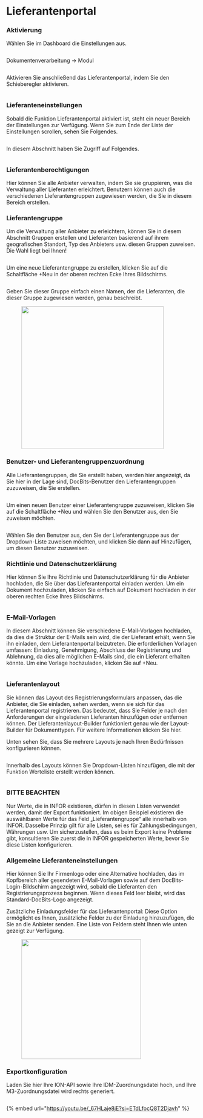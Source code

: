# Lieferantenportal

### Aktivierung <a href="#activation" id="activation"></a>

Wählen Sie im Dashboard die Einstellungen aus.

<figure><img src="../../.gitbook/assets/supplier-portal1.avif" alt=""><figcaption></figcaption></figure>

Dokumentenverarbeitung → Modul

<figure><img src="../../.gitbook/assets/supplier-portal2.webp" alt=""><figcaption></figcaption></figure>

Aktivieren Sie anschließend das Lieferantenportal, indem Sie den Schieberegler aktivieren.

<figure><img src="../../.gitbook/assets/supplier-portal3.png" alt=""><figcaption></figcaption></figure>

### Lieferanteneinstellungen <a href="#supplier-settings" id="supplier-settings"></a>

Sobald die Funktion Lieferantenportal aktiviert ist, steht ein neuer Bereich der Einstellungen zur Verfügung. Wenn Sie zum Ende der Liste der Einstellungen scrollen, sehen Sie Folgendes.

<figure><img src="../../.gitbook/assets/supplier-portal4.webp" alt=""><figcaption></figcaption></figure>

In diesem Abschnitt haben Sie Zugriff auf Folgendes.

<figure><img src="../../.gitbook/assets/supplier-portal5.avif" alt=""><figcaption></figcaption></figure>

### **Lieferantenberechtigungen**

Hier können Sie alle Anbieter verwalten, indem Sie sie gruppieren, was die Verwaltung aller Lieferanten erleichtert. Benutzern können auch die verschiedenen Lieferantengruppen zugewiesen werden, die Sie in diesem Bereich erstellen.

### **Lieferantengruppe**

Um die Verwaltung aller Anbieter zu erleichtern, können Sie in diesem Abschnitt Gruppen erstellen und Lieferanten basierend auf ihrem geografischen Standort, Typ des Anbieters usw. diesen Gruppen zuweisen. Die Wahl liegt bei Ihnen!

<figure><img src="../../.gitbook/assets/supplier-portal6.avif" alt=""><figcaption></figcaption></figure>

Um eine neue Lieferantengruppe zu erstellen, klicken Sie auf die Schaltfläche +Neu in der oberen rechten Ecke Ihres Bildschirms.

<figure><img src="../../.gitbook/assets/supplier-portal7.avif" alt=""><figcaption></figcaption></figure>

Geben Sie dieser Gruppe einfach einen Namen, der die Lieferanten, die dieser Gruppe zugewiesen werden, genau beschreibt.

<figure><img src="../../.gitbook/assets/supplier-portal8.png" alt="" width="375"><figcaption></figcaption></figure>

### **Benutzer- und Lieferantengruppenzuordnung**

Alle Lieferantengruppen, die Sie erstellt haben, werden hier angezeigt, da Sie hier in der Lage sind, DocBits-Benutzer den Lieferantengruppen zuzuweisen, die Sie erstellen.

<figure><img src="../../.gitbook/assets/supplier-portal9.avif" alt=""><figcaption></figcaption></figure>

Um einen neuen Benutzer einer Lieferantengruppe zuzuweisen, klicken Sie auf die Schaltfläche +Neu und wählen Sie den Benutzer aus, den Sie zuweisen möchten.

<figure><img src="../../.gitbook/assets/supplier-portal10.avif" alt=""><figcaption></figcaption></figure>

Wählen Sie den Benutzer aus, den Sie der Lieferantengruppe aus der Dropdown-Liste zuweisen möchten, und klicken Sie dann auf Hinzufügen, um diesen Benutzer zuzuweisen.

### **Richtlinie und Datenschutzerklärung**

Hier können Sie Ihre Richtlinie und Datenschutzerklärung für die Anbieter hochladen, die Sie über das Lieferantenportal einladen werden. Um ein Dokument hochzuladen, klicken Sie einfach auf Dokument hochladen in der oberen rechten Ecke Ihres Bildschirms.

<figure><img src="../../.gitbook/assets/supplier-portal11.webp" alt=""><figcaption></figcaption></figure>

### **E-Mail-Vorlagen**

In diesem Abschnitt können Sie verschiedene E-Mail-Vorlagen hochladen, da dies die Struktur der E-Mails sein wird, die der Lieferant erhält, wenn Sie ihn einladen, dem Lieferantenportal beizutreten. Die erforderlichen Vorlagen umfassen: Einladung, Genehmigung, Abschluss der Registrierung und Ablehnung, da dies alle möglichen E-Mails sind, die ein Lieferant erhalten könnte. Um eine Vorlage hochzuladen, klicken Sie auf +Neu.

<figure><img src="../../.gitbook/assets/supplier-portal12.avif" alt=""><figcaption></figcaption></figure>

### **Lieferantenlayout**

Sie können das Layout des Registrierungsformulars anpassen, das die Anbieter, die Sie einladen, sehen werden, wenn sie sich für das Lieferantenportal registrieren. Das bedeutet, dass Sie Felder je nach den Anforderungen der eingeladenen Lieferanten hinzufügen oder entfernen können. Der Lieferantenlayout-Builder funktioniert genau wie der Layout-Builder für Dokumenttypen. Für weitere Informationen klicken Sie hier.

Unten sehen Sie, dass Sie mehrere Layouts je nach Ihren Bedürfnissen konfigurieren können.

<figure><img src="../../.gitbook/assets/supplier-portal13.avif" alt=""><figcaption></figcaption></figure>

Innerhalb des Layouts können Sie Dropdown-Listen hinzufügen, die mit der Funktion Werteliste erstellt werden können.

<figure><img src="../../.gitbook/assets/supplier-portal14.webp" alt=""><figcaption></figcaption></figure>

### **BITTE BEACHTEN**

Nur Werte, die in INFOR existieren, dürfen in diesen Listen verwendet werden, damit der Export funktioniert. Im obigen Beispiel existieren die auswählbaren Werte für das Feld „Lieferantengruppe“ alle innerhalb von INFOR. Dasselbe Prinzip gilt für alle Listen, sei es für Zahlungsbedingungen, Währungen usw. Um sicherzustellen, dass es beim Export keine Probleme gibt, konsultieren Sie zuerst die in INFOR gespeicherten Werte, bevor Sie diese Listen konfigurieren.

### **Allgemeine Lieferanteneinstellungen**

Hier können Sie Ihr Firmenlogo oder eine Alternative hochladen, das im Kopfbereich aller gesendeten E-Mail-Vorlagen sowie auf dem DocBits-Login-Bildschirm angezeigt wird, sobald die Lieferanten den Registrierungsprozess beginnen. Wenn dieses Feld leer bleibt, wird das Standard-DocBits-Logo angezeigt.

Zusätzliche Einladungsfelder für das Lieferantenportal: Diese Option ermöglicht es Ihnen, zusätzliche Felder zu der Einladung hinzuzufügen, die Sie an die Anbieter senden. Eine Liste von Feldern steht Ihnen wie unten gezeigt zur Verfügung.

<figure><img src="../../.gitbook/assets/supplier-portal15.png" alt="" width="315"><figcaption></figcaption></figure>

### **Exportkonfiguration**

Laden Sie hier Ihre ION-API sowie Ihre IDM-Zuordnungsdatei hoch, und Ihre M3-Zuordnungsdatei wird rechts generiert.

<figure><img src="../../.gitbook/assets/supplier-portal16.webp" alt=""><figcaption></figcaption></figure>

{% embed url="https://youtu.be/_67HLaje8jE?si=ETdLfocQ8T2Djavh" %}

